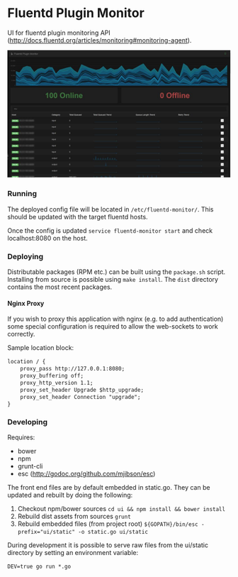 Fluentd Plugin Monitor
========================

UI for fluentd plugin monitoring API (http://docs.fluentd.org/articles/monitoring#monitoring-agent).

![Image](ui/static/img/screenshot.png "Screenshot")

### Running

The deployed config file will be located in `/etc/fluentd-monitor/`. This should
be updated with the target fluentd hosts.

Once the config is updated `service fluentd-monitor start` and check localhost:8080 on the host.


### Deploying

Distributable packages (RPM etc.) can be built using the `package.sh` script. Installing from
source is possible using `make install`. The `dist` directory contains the most recent packages.

#### Nginx Proxy

If you wish to proxy this application with nginx (e.g. to add authentication) some special configuration is required
to allow the web-sockets to work correctly.

Sample location block:

```
location / {
    proxy_pass http://127.0.0.1:8080;
    proxy_buffering off;
    proxy_http_version 1.1;
    proxy_set_header Upgrade $http_upgrade;
    proxy_set_header Connection "upgrade";
}

```

### Developing

Requires:
- bower
- npm
- grunt-cli
- esc (http://godoc.org/github.com/mjibson/esc)

The front end files are by default embedded in static.go. They can be updated and rebuilt
by doing the following:

1. Checkout npm/bower sources `cd ui && npm install && bower install`
2. Rebuild dist assets from sources `grunt`
3. Rebuild embedded files (from project root) `${GOPATH}/bin/esc -prefix="ui/static" -o static.go ui/static`

During development it is possible to serve raw files from the ui/static directory by setting
an environment variable:

    DEV=true go run *.go
